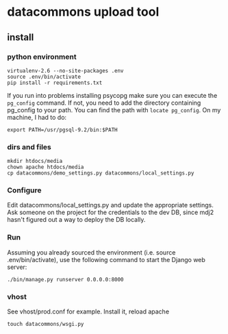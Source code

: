 # datacommons upload tool

## install

### python environment

    virtualenv-2.6 --no-site-packages .env
    source .env/bin/activate
    pip install -r requirements.txt

If you run into problems installing psycopg make sure you can execute the
`pg_config` command. If not, you need to add the directory containing pg_config
to your path. You can find the path with `locate pg_config`. On my machine, I
had to do:

    export PATH=/usr/pgsql-9.2/bin:$PATH


### dirs and files

    mkdir htdocs/media
    chown apache htdocs/media
    cp datacommons/demo_settings.py datacommons/local_settings.py

### Configure

Edit datacommons/local_settings.py and update the appropriate settings. Ask
someone on the project for the credentials to the dev DB, since mdj2 hasn't
figured out a way to deploy the DB locally.

### Run

Assuming you already sourced the environment (i.e. source .env/bin/activate),
use the following command to start the Django web server:

    ./bin/manage.py runserver 0.0.0.0:8000

### vhost

See vhost/prod.conf for example. Install it, reload apache

    touch datacommons/wsgi.py
